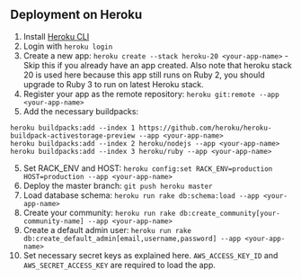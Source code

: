 ## Deployment on Heroku

1. Install [Heroku CLI](https://devcenter.heroku.com/articles/heroku-cli)
2. Login with `heroku login`
3. Create a new app: `heroku create --stack heroku-20 <your-app-name>` - Skip this if you already have an app created. Also note that heroku stack 20 is used here because this app still runs on Ruby 2, you should upgrade to Ruby 3 to run on latest Heroku stack.
4. Register your app as the remote repository: `heroku git:remote --app <your-app-name>`
5. Add the necessary buildpacks:
```
heroku buildpacks:add --index 1 https://github.com/heroku/heroku-buildpack-activestorage-preview --app <your-app-name>
heroku buildpacks:add --index 2 heroku/nodejs --app <your-app-name>
heroku buildpacks:add --index 3 heroku/ruby --app <your-app-name>
```
5. Set RACK_ENV and HOST: `heroku config:set RACK_ENV=production HOST=production --app <your-app-name>`
6. Deploy the master branch: `git push heroku master`
7. Load database schema: `heroku run rake db:schema:load --app <your-app-name>`
8. Create your community: `heroku run rake db:create_community[your-community-name] --app <your-app-name>`
9. Create a default admin user: `heroku run rake db:create_default_admin[email,username,password] --app <your-app-name>`
10. Set necessary secret keys as explained here. `AWS_ACCESS_KEY_ID` and `AWS_SECRET_ACCESS_KEY` are required to load the app.
